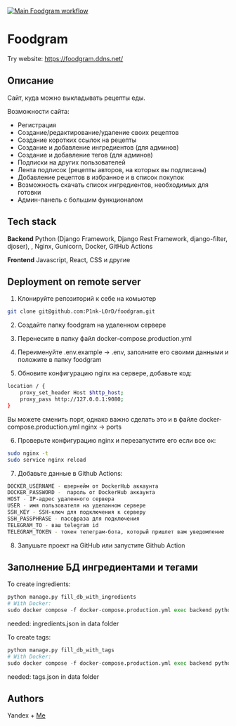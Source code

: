 [![Main Foodgram workflow](https://github.com/P1nk-L0rD/foodgram/actions/workflows/main.yml/badge.svg)](https://github.com/P1nk-L0rD/foodgram/actions/workflows/main.yml)

# Foodgram

Try website: https://foodgram.ddns.net/

## Описание

Сайт, куда можно выкладывать рецепты еды.

Возможности сайта:

* Регистрация
* Создание/редактирование/удаление своих рецептов
* Создание коротких ссылок на рецепты
* Создание и добавление ингредиентов (для админов)
* Создание и добавление тегов (для админов)
* Подписки на других пользователей
* Лента подписок (рецепты авторов, на которых вы подписаны)
* Добавление рецептов в избранное и в список покупок
* Возможность скачать список ингредиентов, необходимых для готовки
* Админ-панель с большим функционалом

## Tech stack

**Backend**
Python (Django Framework, Django Rest Framework, django-filter, djoser), , Nginx, Gunicorn, Docker, GitHub Actions

**Frontend**
Javascript, React, CSS и другие

## Deployment on remote server

1. Клонируйте репозиторий к себе на комьютер

```bash
git clone git@github.com:P1nk-L0rD/foodgram.git
```

2. Создайте папку foodgram на удаленном сервере

3. Перенесите в папку файл docker-compose.production.yml

4. Переименуйте .env.example -> .env, заполните его своими данными и положите в папку foodgram

5. Обновите конфигурацию nginx на сервере, добавьте код:

```bash
location / {
    proxy_set_header Host $http_host;
    proxy_pass http://127.0.0.1:9080;
}
```

Вы можете сменить порт, однако важно сделать это и в файле docker-compose.production.yml nginx -> ports

6. Проверьте конфигурацию nginx и перезапустите его если все ок:

```bash
sudo nginx -t
sudo service nginx reload
```

7. Добавьте данные в Github Actions:

```bash
DOCKER_USERNAME - юзернейм от DockerHub аккаунта
DOCKER_PASSWORD -  пароль от DockerHub аккаунта
HOST - IP-адрес удаленного сервера
USER - имя пользователя на уделанном сервере
SSH_KEY - SSH-ключ для подключения к серверу
SSH_PASSPHRASE - пассфраза для подключения
TELEGRAM_TO - ваш telegram id
TELEGRAM_TOKEN - токен телеграм-бота, который пришлет вам уведомление
```

8. Запушьте проект на GitHub или запустите Github Action

## Заполнение БД ингредиентами и тегами

To create ingredients:

```python
python manage.py fill_db_with_ingredients
# With Docker:
sudo docker compose -f docker-compose.production.yml exec backend python manage.py fill_db_with_ingredients
```

needed: ingredients.json in data folder

To create tags:

```python
python manage.py fill_db_with_tags
# With Docker:
sudo docker compose -f docker-compose.production.yml exec backend python manage.py fill_db_with_tags
```

needed: tags.json in data folder

## Authors

Yandex + [Me](https://github.com/P1nk-L0rD)